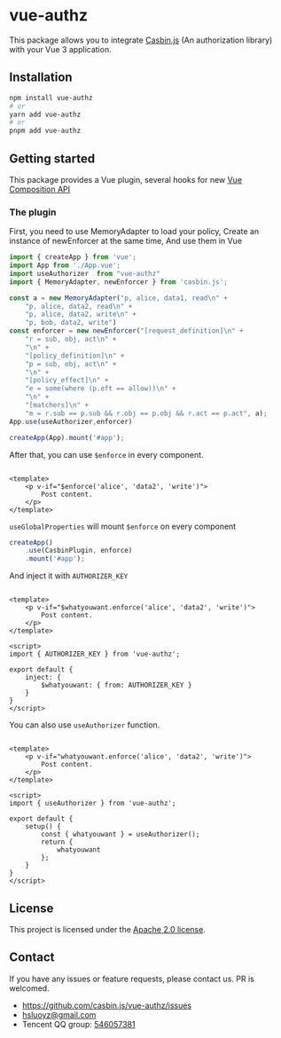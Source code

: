 # vue-authz

This package allows you to integrate [Casbin.js](https://github.com/casbin/casbin.js) (An authorization library) with
your Vue 3 application.

## Installation

```bash
npm install vue-authz
# or
yarn add vue-authz
# or
pnpm add vue-authz
```

## Getting started

This package provides a Vue plugin, several hooks for
new [Vue Composition API](https://v3.vuejs.org/guide/composition-api-introduction.html)

### The plugin

First, you need to use MemoryAdapter to load your policy, Create an instance of newEnforcer at the same time,
And use them in Vue
```typescript
import { createApp } from 'vue';
import App from './App.vue';
import useAuthorizer  from "vue-authz"
import { MemoryAdapter, newEnforcer } from 'casbin.js';

const a = new MemoryAdapter("p, alice, data1, read\n" +
    "p, alice, data2, read\n" +
    "p, alice, data2, write\n" +
    "p, bob, data2, write")
const enforcer = new newEnforcer("[request_definition]\n" +
    "r = sub, obj, act\n" +
    "\n" +
    "[policy_definition]\n" +
    "p = sub, obj, act\n" +
    "\n" +
    "[policy_effect]\n" +
    "e = some(where (p.eft == allow))\n" +
    "\n" +
    "[matchers]\n" +
    "m = r.sub == p.sub && r.obj == p.obj && r.act == p.act", a);
App.use(useAuthorizer,enforcer)

createApp(App).mount('#app');
```

After that, you can use `$enforce` in every component.

```vue

<template>
    <p v-if="$enforce('alice', 'data2', 'write')">
        Post content.
    </p>
</template>
```

`useGlobalProperties` will mount `$enforce` on every component

```typescript
createApp()
    .use(CasbinPlugin, enforce)
    .mount('#app');
```

And inject it with `AUTHORIZER_KEY`

```vue

<template>
    <p v-if="$whatyouwant.enforce('alice', 'data2', 'write')">
        Post content.
    </p>
</template>

<script>
import { AUTHORIZER_KEY } from 'vue-authz';

export default {
    inject: {
        $whatyouwant: { from: AUTHORIZER_KEY }
    }
}
</script>
```

You can also use `useAuthorizer` function.

```vue

<template>
    <p v-if="whatyouwant.enforce('alice', 'data2', 'write')">
        Post content.
    </p>
</template>

<script>
import { useAuthorizer } from 'vue-authz';

export default {
    setup() {
        const { whatyouwant } = useAuthorizer();
        return {
            whatyouwant
        };
    }
}
</script>
```

## License

This project is licensed under the [Apache 2.0 license](LICENSE).

## Contact

If you have any issues or feature requests, please contact us. PR is welcomed.

- https://github.com/casbin.js/vue-authz/issues
- hsluoyz@gmail.com
- Tencent QQ group: [546057381](//shang.qq.com/wpa/qunwpa?idkey=8ac8b91fc97ace3d383d0035f7aa06f7d670fd8e8d4837347354a31c18fac885)